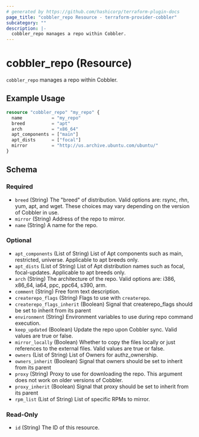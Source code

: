```yaml
---
# generated by https://github.com/hashicorp/terraform-plugin-docs
page_title: "cobbler_repo Resource - terraform-provider-cobbler"
subcategory: ""
description: |-
  cobbler_repo manages a repo within Cobbler.
---
```


# cobbler_repo (Resource)

`cobbler_repo` manages a repo within Cobbler.

## Example Usage

```terraform
resource "cobbler_repo" "my_repo" {
  name           = "my_repo"
  breed          = "apt"
  arch           = "x86_64"
  apt_components = ["main"]
  apt_dists      = ["focal"]
  mirror         = "http://us.archive.ubuntu.com/ubuntu/"
}
```

<!-- schema generated by tfplugindocs -->
## Schema

### Required

- `breed` (String) The "breed" of distribution. Valid options are: rsync, rhn, yum, apt, and wget. These choices may vary depending on the version of Cobbler in use.
- `mirror` (String) Address of the repo to mirror.
- `name` (String) A name for the repo.

### Optional

- `apt_components` (List of String) List of Apt components such as main, restricted, universe. Applicable to apt breeds only.
- `apt_dists` (List of String) List of Apt distribution names such as focal, focal-updates. Applicable to apt breeds only.
- `arch` (String) The architecture of the repo. Valid options are: i386, x86_64, ia64, ppc, ppc64, s390, arm.
- `comment` (String) Free form text description.
- `createrepo_flags` (String) Flags to use with `createrepo`.
- `createrepo_flags_inherit` (Boolean) Signal that createrepo_flags should be set to inherit from its parent
- `environment` (String) Environment variables to use during repo command execution.
- `keep_updated` (Boolean) Update the repo upon Cobbler sync. Valid values are true or false.
- `mirror_locally` (Boolean) Whether to copy the files locally or just references to the external files. Valid values are true or false.
- `owners` (List of String) List of Owners for authz_ownership.
- `owners_inherit` (Boolean) Signal that owners should be set to inherit from its parent
- `proxy` (String) Proxy to use for downloading the repo. This argument does not work on older versions of Cobbler.
- `proxy_inherit` (Boolean) Signal that proxy should be set to inherit from its parent
- `rpm_list` (List of String) List of specific RPMs to mirror.

### Read-Only

- `id` (String) The ID of this resource.
